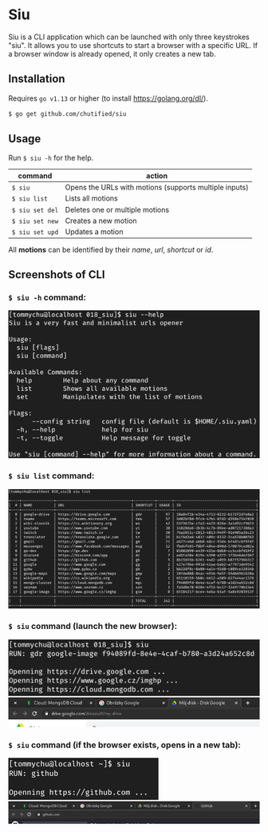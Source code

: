 # Siu

Siu is a CLI application which can be launched with only three keystrokes "siu". It allows you to use shortcuts to start a browser with a specific URL. If a browser window is already opened, it only creates a new tab.

## Installation

Requires `go v1.13` or higher (to install https://golang.org/dl/).

```bash
$ go get github.com/chutified/siu
```

## Usage

Run `$ siu -h` for the help.

command|action
-------|------
`$ siu`|Opens the URLs with motions (supports multiple inputs)
`$ siu list`|Lists all motions
`$ siu set del`|Deletes one or multiple motions
`$ siu set new` |Creates a new motion
`$ siu set upd`|Updates a motion

All __motions__ can be identified by their _name_, _url_, _shortcut_ or _id_.

## Screenshots of CLI

### `$ siu -h` command:

![screenshot of siu --help](https://raw.githubusercontent.com/chutified/siu/master/img/00_siu_help.png)

### `$ siu list` command:

![screenshot of siu list](https://raw.githubusercontent.com/chutified/siu/master/img/01_siu_list.png)

### `$ siu` command (launch the new browser):

![screenshot of siu run](https://raw.githubusercontent.com/chutified/siu/master/img/02_siu_run.png)
![screenshot of opened tabs](https://raw.githubusercontent.com/chutified/siu/master/img/03_siu_browser.png)

### `$ siu` command (if the browser exists, opens in a new tab):

![screenshot of siu run](https://raw.githubusercontent.com/chutified/siu/master/img/04_siu_run.png)
![screenshot of opened tabs](https://raw.githubusercontent.com/chutified/siu/master/img/05_siu_browser.png)
